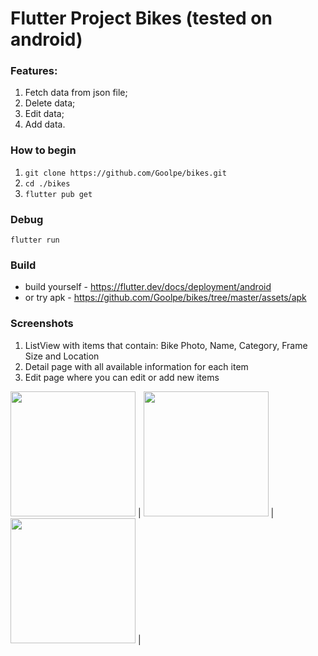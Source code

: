 # Flutter Project Bikes (tested on android)

### Features: 
1. Fetch data from json file;
2. Delete data;
3. Edit data;
4. Add data.

### How to begin
1. ```git clone https://github.com/Goolpe/bikes.git```
2. ```cd ./bikes```
2. ```flutter pub get```

### Debug
```flutter run```

### Build
- build yourself - https://flutter.dev/docs/deployment/android
- or try apk - https://github.com/Goolpe/bikes/tree/master/assets/apk

### Screenshots
1. ListView with items that contain: Bike Photo, Name, Category, Frame Size and Location
2. Detail page with all available information for each item
3. Edit page where you can edit or add new items

<img src="https://raw.githubusercontent.com/Goolpe/bikes/master/assets/0.png" width="200" /> |
<img src="https://raw.githubusercontent.com/Goolpe/bikes/master/assets/2.png" width="200" /> |
<img src="https://raw.githubusercontent.com/Goolpe/bikes/master/assets/1.png" width="200" /> |
